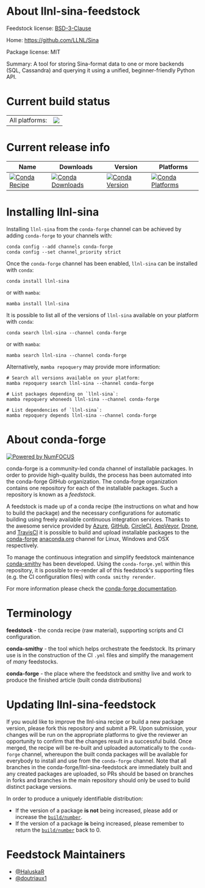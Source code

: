 About llnl-sina-feedstock
=========================

Feedstock license: [BSD-3-Clause](https://github.com/conda-forge/llnl-sina-feedstock/blob/main/LICENSE.txt)

Home: https://github.com/LLNL/Sina

Package license: MIT

Summary: A tool for storing Sina-format data to one or more backends (SQL, Cassandra) and querying it using a unified, beginner-friendly Python API.

Current build status
====================


<table><tr><td>All platforms:</td>
    <td>
      <a href="https://dev.azure.com/conda-forge/feedstock-builds/_build/latest?definitionId=10985&branchName=main">
        <img src="https://dev.azure.com/conda-forge/feedstock-builds/_apis/build/status/llnl-sina-feedstock?branchName=main">
      </a>
    </td>
  </tr>
</table>

Current release info
====================

| Name | Downloads | Version | Platforms |
| --- | --- | --- | --- |
| [![Conda Recipe](https://img.shields.io/badge/recipe-llnl--sina-green.svg)](https://anaconda.org/conda-forge/llnl-sina) | [![Conda Downloads](https://img.shields.io/conda/dn/conda-forge/llnl-sina.svg)](https://anaconda.org/conda-forge/llnl-sina) | [![Conda Version](https://img.shields.io/conda/vn/conda-forge/llnl-sina.svg)](https://anaconda.org/conda-forge/llnl-sina) | [![Conda Platforms](https://img.shields.io/conda/pn/conda-forge/llnl-sina.svg)](https://anaconda.org/conda-forge/llnl-sina) |

Installing llnl-sina
====================

Installing `llnl-sina` from the `conda-forge` channel can be achieved by adding `conda-forge` to your channels with:

```
conda config --add channels conda-forge
conda config --set channel_priority strict
```

Once the `conda-forge` channel has been enabled, `llnl-sina` can be installed with `conda`:

```
conda install llnl-sina
```

or with `mamba`:

```
mamba install llnl-sina
```

It is possible to list all of the versions of `llnl-sina` available on your platform with `conda`:

```
conda search llnl-sina --channel conda-forge
```

or with `mamba`:

```
mamba search llnl-sina --channel conda-forge
```

Alternatively, `mamba repoquery` may provide more information:

```
# Search all versions available on your platform:
mamba repoquery search llnl-sina --channel conda-forge

# List packages depending on `llnl-sina`:
mamba repoquery whoneeds llnl-sina --channel conda-forge

# List dependencies of `llnl-sina`:
mamba repoquery depends llnl-sina --channel conda-forge
```


About conda-forge
=================

[![Powered by
NumFOCUS](https://img.shields.io/badge/powered%20by-NumFOCUS-orange.svg?style=flat&colorA=E1523D&colorB=007D8A)](https://numfocus.org)

conda-forge is a community-led conda channel of installable packages.
In order to provide high-quality builds, the process has been automated into the
conda-forge GitHub organization. The conda-forge organization contains one repository
for each of the installable packages. Such a repository is known as a *feedstock*.

A feedstock is made up of a conda recipe (the instructions on what and how to build
the package) and the necessary configurations for automatic building using freely
available continuous integration services. Thanks to the awesome service provided by
[Azure](https://azure.microsoft.com/en-us/services/devops/), [GitHub](https://github.com/),
[CircleCI](https://circleci.com/), [AppVeyor](https://www.appveyor.com/),
[Drone](https://cloud.drone.io/welcome), and [TravisCI](https://travis-ci.com/)
it is possible to build and upload installable packages to the
[conda-forge](https://anaconda.org/conda-forge) [anaconda.org](https://anaconda.org/)
channel for Linux, Windows and OSX respectively.

To manage the continuous integration and simplify feedstock maintenance
[conda-smithy](https://github.com/conda-forge/conda-smithy) has been developed.
Using the ``conda-forge.yml`` within this repository, it is possible to re-render all of
this feedstock's supporting files (e.g. the CI configuration files) with ``conda smithy rerender``.

For more information please check the [conda-forge documentation](https://conda-forge.org/docs/).

Terminology
===========

**feedstock** - the conda recipe (raw material), supporting scripts and CI configuration.

**conda-smithy** - the tool which helps orchestrate the feedstock.
                   Its primary use is in the construction of the CI ``.yml`` files
                   and simplify the management of *many* feedstocks.

**conda-forge** - the place where the feedstock and smithy live and work to
                  produce the finished article (built conda distributions)


Updating llnl-sina-feedstock
============================

If you would like to improve the llnl-sina recipe or build a new
package version, please fork this repository and submit a PR. Upon submission,
your changes will be run on the appropriate platforms to give the reviewer an
opportunity to confirm that the changes result in a successful build. Once
merged, the recipe will be re-built and uploaded automatically to the
`conda-forge` channel, whereupon the built conda packages will be available for
everybody to install and use from the `conda-forge` channel.
Note that all branches in the conda-forge/llnl-sina-feedstock are
immediately built and any created packages are uploaded, so PRs should be based
on branches in forks and branches in the main repository should only be used to
build distinct package versions.

In order to produce a uniquely identifiable distribution:
 * If the version of a package **is not** being increased, please add or increase
   the [``build/number``](https://docs.conda.io/projects/conda-build/en/latest/resources/define-metadata.html#build-number-and-string).
 * If the version of a package **is** being increased, please remember to return
   the [``build/number``](https://docs.conda.io/projects/conda-build/en/latest/resources/define-metadata.html#build-number-and-string)
   back to 0.

Feedstock Maintainers
=====================

* [@HaluskaR](https://github.com/HaluskaR/)
* [@doutriaux1](https://github.com/doutriaux1/)


